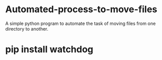 # Automated-process-to-move-files

A simple python program to automate the task of moving files from one directory to another. 

# pip install watchdog
